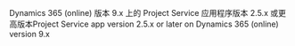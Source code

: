 <span data-ttu-id="9e3f6-101">Dynamics 365 (online) 版本 9.x 上的 Project Service 应用程序版本 2.5.x 或更高版本</span><span class="sxs-lookup"><span data-stu-id="9e3f6-101">Project Service app version 2.5.x or later on Dynamics 365 (online) version 9.x</span></span>
